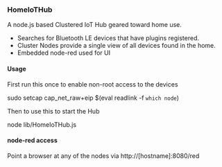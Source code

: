 ### HomeIoTHub
A node.js based Clustered IoT Hub geared toward home use. 

* Searches for Bluetooth LE devices that have plugins registered.
* Cluster Nodes provide a single view of all devices found in the home.
* Embedded node-red used for UI

#### Usage

First run this once to enable non-root access to the devices

sudo setcap cap_net_raw+eip $(eval readlink -f `which node`)

Then to use this to start the Hub

node lib/HomeIoTHub.js

#### node-red access

Point a browser at any of the nodes via http://[hostname]:8080/red
